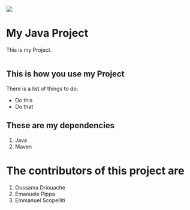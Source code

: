 ![](images/) 

# My Java Project

This is my Project.

```java

```

## This is how you use my Project

There is a list of things to do:

- Do this
- Do that

## These are my dependencies

1. Java
2. Maven

# The contributors of this project are

1. Oussama Driouache
2. Emanuele Pippa
3. Emmanuel Scopelliti
